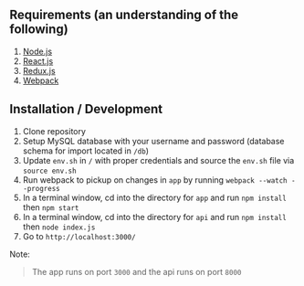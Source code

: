## Requirements (an understanding of the following)
1. [Node.js](https://nodejs.org/)
2. [React.js](https://facebook.github.io/react/)
3. [Redux.js](http://redux.js.org/)
4. [Webpack](https://webpack.github.io/)

## Installation / Development
1. Clone repository
2. Setup MySQL database with your username and password (database schema for import located in `/db`)
3. Update `env.sh` in `/` with proper credentials and source the `env.sh` file via `source env.sh`
4. Run webpack to pickup on changes in `app` by running `webpack --watch --progress`
5. In a terminal window, cd into the directory for `app` and run `npm install` then `npm start`
6. In a terminal window, cd into the directory for `api` and run `npm install` then `node index.js`
7. Go to `http://localhost:3000/`

Note:
> The app runs on port `3000` and the api runs on port `8000`
